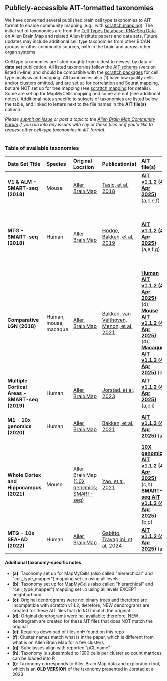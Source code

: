 ## Publicly-accessible AIT-formatted taxonomies

We have converted several published brain cell type taxonomies to AIT format to enable community mapping (e.g., with [scrattch.mapping](https://github.com/AllenInstitute/scrattch.mapping)). The initial set of taxonomies are from the [Cell Types Database: RNA-Seq Data](https://portal.brain-map.org/atlases-and-data/rnaseq) on Allen Brain Map and related Allen Institute papers and data sets.  Future updates may include additional cell type taxonomies from other BICAN groups or other community sources, both in the brain and across other organ systems.  

Cell type taxonomies are listed roughly from oldest to newest by data of **data set** publication. All listed taxonomies follow the [AIT schema](https://github.com/AllenInstitute/AllenInstituteTaxonomy/tree/main/schema) (version listed in-line) and should be compatible with the [scrattch packages](https://github.com/AllenInstitute/scrattch) for cell type analysis and mapping. All taxonomies also (1) have low quality cells and/or clusters omitted, and are set up for correlation and Seurat mapping, but are NOT set up for tree mapping (see [scrattch.mapping](https://github.com/AllenInstitute/scrattch.mapping) for details).  Some are set up for MapMyCells mapping and some are not (see additional notes).  Additional notes specific to subsets of taxonomies are listed below the table, and linked to letters next to the file names in the **AIT file(s)** column.

*Please [submit an issue](https://github.com/AllenInstitute/AllenInstituteTaxonomy/issues) or post a topic to the [Allen Brain Map Community Forum](https://community.brain-map.org/) if you run into any issues with any or these files or if you'd like to request other cell type taxonomies in AIT format.*
<br>
<br>

### Table of available taxonomies

| Data Set Title | Species | Original Location | Publication(s) | AIT file(s) | Supporting file(s)|
|:-----|:------|:------|:------|:----|:----|
| **V1 & ALM - SMART-seq (2018)**  | Mouse |  [Allen Brain Map](https://portal.brain-map.org/atlases-and-data/rnaseq/mouse-v1-and-alm-smart-seq)    |  [Tasic, et al, 2018](https://www.nature.com/articles/s41586-018-0654-5) | **[AIT v1.1.2 (4 Apr 2025)](https://allen-cell-type-taxonomies.s3.us-west-2.amazonaws.com/Mouse_VISp_ALM_SMART_seq_04042025.h5ad)** (a,c,e,f)  | [Conversion script](https://raw.githubusercontent.com/AllenInstitute/AllenInstituteTaxonomy/main/conversion_scripts/AIT_script_Mouse_VISp_ALM_SMART_seq_04042025.r);<br> [Dendrogram](https://github.com/AllenInstitute/AllenInstituteTaxonomy/raw/refs/heads/main/conversion_data/Mouse_VISp_ALM_SMART_seq_04042025_dend.RData);<br> [TSNE coordinates](https://github.com/AllenInstitute/AllenInstituteTaxonomy/raw/refs/heads/main/conversion_data/Mouse_VISp_ALM_SMART_seq_04042025_tsne.feather)  |
| **MTG - SMART-seq (2018)**   | Human |  [Allen Brain Map](https://portal.brain-map.org/atlases-and-data/rnaseq/human-mtg-smart-seq)  |  [Hodge, Bakken, et al, 2019](https://www.nature.com/articles/s41586-019-1506-7) | **[AIT v1.1.2 (4 Apr 2025)](https://allen-cell-type-taxonomies.s3.us-west-2.amazonaws.com/Human_MTG_SMART_seq_04042025.h5ad)** (a,e,f,g)  | [Conversion script](https://raw.githubusercontent.com/AllenInstitute/AllenInstituteTaxonomy/main/conversion_scripts/AIT_script_Human_MTG_SMART_seq_04042025.r);<br> [Dendrogram](https://github.com/AllenInstitute/AllenInstituteTaxonomy/raw/refs/heads/main/conversion_data/Human_MTG_SMART_seq_04042025_dend.RData);<br> [TSNE coordinates](https://github.com/AllenInstitute/AllenInstituteTaxonomy/raw/refs/heads/main/conversion_data/Human_MTG_SMART_seq_04042025_tsne.csv);<br> [Cluster information](https://github.com/AllenInstitute/AllenInstituteTaxonomy/raw/refs/heads/main/conversion_data/Human_MTG_SMART_seq_04042025_cluster_info.csv);<br> [Cell by **isoform** matrix](https://allen-cell-type-taxonomies.s3.us-west-2.amazonaws.com/Hodge2019_isoforms.h5ad)  |
| **Comparative LGN (2018)**  | Human, mouse, macaque |  [Allen Brain Map](https://portal.brain-map.org/atlases-and-data/rnaseq/comparative-lgn)    |  [Bakken, van Velthoven, Menon, et al, 2021](https://elifesciences.org/articles/64875) | **[Human AIT v1.1.2 (4 Apr 2025)](https://allen-cell-type-taxonomies.s3.us-west-2.amazonaws.com/Human_LGN_SMART_seq_04042025.h5ad)** (d); <br> **[Mouse AIT v1.1.2 (4 Apr 2025)](https://allen-cell-type-taxonomies.s3.us-west-2.amazonaws.com/Mouse_LGN_SMART_seq_04042025.h5ad)** (d); <br> **[Macaque AIT v1.1.2 (4 Apr 2025)](https://allen-cell-type-taxonomies.s3.us-west-2.amazonaws.com/Macaque_LGN_SMART_seq_04042025.h5ad)** (d)  | [Human conversion script](https://raw.githubusercontent.com/AllenInstitute/AllenInstituteTaxonomy/main/conversion_scripts/AIT_script_Human_LGN_SMART_seq_04042025.r);<br> [Mouse conversion script](https://raw.githubusercontent.com/AllenInstitute/AllenInstituteTaxonomy/main/conversion_scripts/AIT_script_Mouse_LGN_SMART_seq_04042025.r);<br> [Macaque conversion script](https://raw.githubusercontent.com/AllenInstitute/AllenInstituteTaxonomy/main/conversion_scripts/AIT_script_Macaque_LGN_SMART_seq_04042025.r)   |
| **Multiple Cortical Areas - SMART-seq (2019)**  | Human |  [Allen Brain Map](https://portal.brain-map.org/atlases-and-data/rnaseq/human-multiple-cortical-areas-smart-seq)  |  [Jorstad, et al, 2023](https://www.science.org/doi/10.1126/science.adf6812) | **[AIT v1.1.2 (4 Apr 2025)](https://allen-cell-type-taxonomies.s3.us-west-2.amazonaws.com/Human_neocortex_SMART_seq_04042025.h5ad)** (a,e,i)  | [Conversion script](https://raw.githubusercontent.com/AllenInstitute/AllenInstituteTaxonomy/main/conversion_scripts/AIT_script_neocortex_SMART_seq_04042025.r);<br> [Dendrogram](https://github.com/AllenInstitute/AllenInstituteTaxonomy/raw/refs/heads/main/conversion_data/Human_neocortex_SMART_seq_04042025_dend.RData) |
| **M1 - 10x genomics (2020)**  | Human |  [Allen Brain Map](https://portal.brain-map.org/atlases-and-data/rnaseq/human-m1-10x)    |  [Bakken, et al, 2021](https://www.nature.com/articles/s41586-021-03465-8) | **[AIT v1.1.2 (4 Apr 2025)](https://allen-cell-type-taxonomies.s3.us-west-2.amazonaws.com/Human_M1_10X_seq_04042025.h5ad)** (a)  | [Conversion script](https://raw.githubusercontent.com/AllenInstitute/AllenInstituteTaxonomy/main/conversion_scripts/AIT_script_Human_M1_10X_seq_04042025.r);<br> [Cell Type Knowledge Explorer](https://knowledge.brain-map.org/celltypes/CCN201912131)  |
| **Whole Cortex and Hippocampus (2021)**  | Mouse |  Allen Brain Map<br>([10X genomics](https://portal.brain-map.org/atlases-and-data/rnaseq/mouse-whole-cortex-and-hippocampus-10x); [SMART-seq](https://portal.brain-map.org/atlases-and-data/rnaseq/mouse-whole-cortex-and-hippocampus-smart-seq))    |  [Yao, et al, 2021](https://www.sciencedirect.com/science/article/pii/S0092867421005018) | **[10X genomics AIT v1.1.2 (4 Apr 2025)](https://allen-cell-type-taxonomies.s3.us-west-2.amazonaws.com/Mouse_cortex_hippocampus_10X_seq_04042025.h5ad)** (c,h) <br> **[SMART-seq AIT v1.1.2 (4 Apr 2025)](https://allen-cell-type-taxonomies.s3.us-west-2.amazonaws.com/Mouse_cortex_hippocampus_SMART_seq_04042025.h5ad)** (b,c)  | [10x genomics conversion script](https://raw.githubusercontent.com/AllenInstitute/AllenInstituteTaxonomy/main/conversion_scripts/AIT_script_Mouse_cortex_hippocampus_10X_seq_04042025.r);<br> [SMART-seq conversion script](https://raw.githubusercontent.com/AllenInstitute/AllenInstituteTaxonomy/main/conversion_scripts/AIT_script_Mouse_cortex_hippocampus_SMART_seq_04042025.r)   |
| **MTG - 10x SEA-AD (2022)**  | Human |  [Allen Brain Map](https://portal.brain-map.org/atlases-and-data/rnaseq/human-mtg-10x_sea-ad)  |  [Gabitto, Travaglini, et al, 2024](https://www.nature.com/articles/s41593-024-01774-5) | **[AIT v1.1.2 (4 Apr 2025)](https://allen-cell-type-taxonomies.s3.us-west-2.amazonaws.com/Human_MTG_SEAAD_04042025.h5ad)** (a)  | [Conversion script](https://raw.githubusercontent.com/AllenInstitute/AllenInstituteTaxonomy/main/conversion_scripts/AIT_script_Human_MTG_SEAAD_04042025.r)  |

#### Additional taxonomy-specific notes

* **(a)**: Taxonomy set up for MapMyCells (also called "hierarchical" and "cell_type_mapper") mapping set up using all levels<br>
* **(b)**: Taxonomy set up for MapMyCells (also called "hierarchical" and "cell_type_mapper") mapping set up using all levels EXCEPT neighborhood<br>
* **(c)**: Original dendrograms were not binary trees and therefore are incompatible with scrattch v1.1.2; therefore, NEW dendrograms are created for these AIT files that do NOT match the original<br>
* **(d)**: Original dendrograms were not available; therefore, NEW dendrogram are created for these AIT files that does NOT match the original<br>
* **(e)**: Requires download of files only found on this repo<br>
* **(f)**: Cluster names match what is in the paper, which is different from what is on Allen Brain Map for a few clusters<br>
* **(g)**: Subclasses align with reported "pCL name"<br>
* **(h)**: Taxonomy is subsampled to 1000 cells per cluster so count matrices can be loaded into R<br>
* **(i)**: Taxonomy corresponds to Allen Brain Map data and exploration tool, which is an **OLD VERSION** of the taxonomy presented in Jorstad et al 2023<br>

